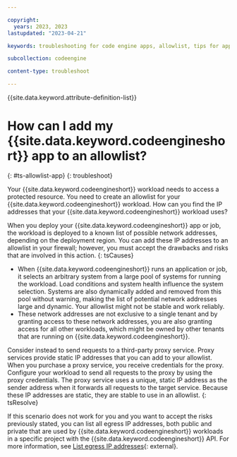 ```yaml
---

copyright:
  years: 2023, 2023
lastupdated: "2023-04-21"

keywords: troubleshooting for code engine apps, allowlist, tips for apps and allowlists, proxy service, allowlist applications

subcollection: codeengine

content-type: troubleshoot

---
```


{{site.data.keyword.attribute-definition-list}}

# How can I add my {{site.data.keyword.codeengineshort}} app to an allowlist?
{: #ts-allowlist-app}
{: troubleshoot}

Your {{site.data.keyword.codeengineshort}} workload needs to access a protected resource. You need to create an allowlist for your {{site.data.keyword.codeengineshort}} workload. How can you find the IP addresses that your {{site.data.keyword.codeengineshort}} workload uses?

When you deploy your {{site.data.keyword.codeengineshort}} app or job, the workload is deployed to a known list of possible network addresses, depending on the deployment region. You can add these IP addresses to an allowlist in your firewall; however, you must accept the drawbacks and risks that are involved in this action.
{: tsCauses}

- When {{site.data.keyword.codeengineshort}} runs an application or job, it selects an arbitrary system from a large pool of systems for running the workload. Load conditions and system health influence the system selection. Systems are also dynamically added and removed from this pool without warning, making the list of potential network addresses large and dynamic. Your allowlist might not be stable and work reliably. 
- These network addresses are not exclusive to a single tenant and by granting access to these network addresses, you are also granting access for all other workloads, which might be owned by other tenants that are running on {{site.data.keyword.codeengineshort}}. 

Consider instead to send requests to a third-party proxy service. Proxy services provide static IP addresses that you can add to your allowlist. When you purchase a proxy service, you receive credentials for the proxy. Configure your workload to send all requests to the proxy by using the proxy credentials. The proxy service uses a unique, static IP address as the sender address when it forwards all requests to the target service. Because these IP addresses are static, they are stable to use in an allowlist.
{: tsResolve}

If this scenario does not work for you and you want to accept the risks previously stated, you can list all egress IP addresses, both public and private that are used by {{site.data.keyword.codeengineshort}} workloads in a specific project with the {{site.data.keyword.codeengineshort}} API. For more information, see [List egress IP addresses](https://cloud.ibm.com/apidocs/codeengine/v2#get-project-egress-ips){: external}.



